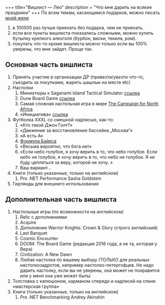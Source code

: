 +++
 title="Вишлист — Лео"
 description = "Что мне дарить на всякие праздники"
+++
По всем темам, касающимся подарков, можно писать [моей жене](mailto:atana@bastilia.ru)

1. в 100500 раз лучше приехать без подарка, чем не приехать.
2. если все пункты вишлиста показались сложными, можно купить бутылку крепкого алкоголя (бурбон, виски, текила, ром).
2. покупать что-то кроме вишлиста можно только если вы 100% уверены, что мне зайдет. Проще так.

## Основная часть вишлиста
1. Принять участие в организации ДР (привезти/увезти что-то, съездить за покупками, жарить шашлык на месте etc)
1. Настолки
    1. Миниатюры к Saganami Island Tactical Simulator [ссылка](https://www.nobleknight.com/Products/Honorverse---Saganami-Island-Tactical-Simulator---Miniatures-1to12000?PageNumber=2&ProductLineId=#pf)
    1. Dune Board Game [ссылка](https://www.gf9games.com/dune/)
    1. Самая сложная настольная игра в мире [The Campaign for North Africa](https://boardgamegeek.com/boardgame/4815/campaign-north-africa)
    1. «Инициатива» [ссылка](https://hobbygames.ru/iniciativa)
1. Футболка XXXL со смешной надписью, как-то:
    1. «Кто такой Джон Голт?»
    1. «Движение за восстановление бассейна „Москва“»
    1. «А есть А»
    1. [Формула Байеса](https://ru.wikipedia.org/wiki/%D0%A2%D0%B5%D0%BE%D1%80%D0%B5%D0%BC%D0%B0_%D0%91%D0%B0%D0%B9%D0%B5%D1%81%D0%B0)
    1. «Весьма вероятно, что бога нет»
    1. «Если небо голубое, я хочу верить в то, что небо голубое. Если небо не голубое, я хочу верить в то, что небо не голубое. Я не буду цепляться за веру, которой не хочу. »
    1. Ваш вариант...
1. Книги (только указанные, только на английском)
    1. Pro .NET Performance Sasha Goldstein
1. Гирлянды для внешнего использования

## Дополнительная часть вишлиста
1. Настольные игры (по возможности на английском)
    1. Relic с дополнениями
    1. Acquire
    1. Дополнение Warrior Knights: Crown & Glory (строго английский)
    1. Last Banquet
    1. Cosmic Encounter 
    1. DOOM: The Board Game (редакция 2016 года, а не та, которая у Вера)
    1. Civilization: A New Dawn 
    1. Любая настолка по вашему выбору (ТОЛЬКО для реальных настолкозадротов, например настолко-петергофцев. Не надо дарить настолку, если вы не уверены, она может не понравится или у меня она уже может быть)
1. Толстовка с капюшоном, карманом спереди и надписей на спине «мастерская группа»
1. Книги (только указанные, только на английском)
    1. Pro .NET Benchmarking Andrey Akinshin 
